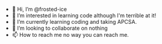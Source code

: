 - 👋 Hi, I’m @frosted-ice
- 👀 I’m interested in learning code although I'm terrible at it!
- 🌱 I’m currently learning coding and taking APCSA.
- 💞️ I’m looking to collaborate on nothing
- 📫 How to reach me no way you can reach me.

<!---
frosted-ice/frosted-ice is a ✨ special ✨ repository because its `README.md` (this file) appears on your GitHub profile.
You can click the Preview link to take a look at your changes.
--->
